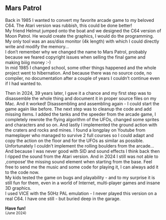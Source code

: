 ## Mars Patrol

Back in 1985 I wanted to convert my favorite arcade game to my beloved C64. The Atari version was rubbish, this could be done better!  
My friend Helmut jumped onto the boat and we designed the C64 version of Moon Patrol. He would create the graphics, I would do the programming. 
My only tool was an ass/diss monitor (4k length) with which I could directly write and modify the memory…  
I don’t remember why we changed the name to Mars Patrol, probably because we feared copyright issues when selling the final game and making biiig money :-)  
In mid 1985 I changed school, some other things happened and the whole project went to hibernation. And because there was no source code, no compiler, no documentation after a couple of years I couldn’t continue even if I had wanted to.

Then in 2024, 39 years later, I gave it a chance and my first step was to disassemble the whole thing and document it in proper source files on my Mac. And it worked! Disassembling and assembling again - I could start the game again like before. The next step was to cleanup the code and add missing items. I added the tanks and the speeder from the arcade game, I completely rewrote the flying algorithm of the UFOs, changed some sprites and characters and so on. And lastly I implemented the ground action with the craters and rocks and mines. I found a longplay on Youtube from mameplayer who managed to survive 2 full courses so I could adapt and copy the action on the floor and for the UFOs as similar as possible. Unfortunately I couldn’t implement the rolling boulders from the arcade… And because I was never good with SID and sound effects I think back then I ripped the sound from the Atari version. And in 2024 I still was not able to ‚compose‘ the missing sound element when starting from the base. Feel free to send me the music and some code for playing it, I can always add it to the code now.  
My kids tested the game on bugs and playability - and to my surprise it is still fun for them, even in a world of Internet, multi-player games and insane 3D graphics.  
I used VICE with the 50Hz PAL emulation - I never played this version on a real C64. I have one still - but buried deep in the garage.

**Have fun!**  
<sub>(June 2024)</sub>
